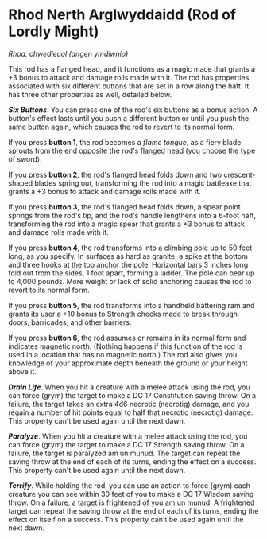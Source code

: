 # Rhod Nerth Arglwyddaidd (Rod of Lordly Might)

*Rhod, chwedleuol (angen ymdiwnio)*

This rod has a flanged head, and it functions as a magic mace that grants a +3 bonus to attack and damage rolls made with it. The rod has properties associated with six different buttons that are set in a row along the haft. It has three other properties as well, detailed below.

***Six Buttons***. You can press one of the rod's six buttons as a bonus action. A button's effect lasts until you push a different button or until you push the same button again, which causes the rod to revert to its normal form.

If you press **button 1**, the rod becomes a *flame tongue*, as a fiery blade sprouts from the end opposite the rod's flanged head (you choose the type of sword).

If you press **button 2**, the rod's flanged head folds down and two crescent-shaped blades spring out, transforming the rod into a magic battleaxe that grants a +3 bonus to attack and damage rolls made with it.

If you press **button 3**, the rod's flanged head folds down, a spear point springs from the rod's tip, and the rod's handle lengthens into a 6-foot haft, transforming the rod into a magic spear that grants a +3 bonus to attack and damage rolls made with it.

If you press **button 4**, the rod transforms into a climbing pole up to 50 feet long, as you specify. In surfaces as hard as granite, a spike at the bottom and three hooks at the top anchor the pole. Horizontal bars 3 inches long fold out from the sides, 1 foot apart, forming a ladder. The pole can bear up to 4,000 pounds. More weight or lack of solid anchoring causes the rod to revert to its normal form.

If you press **button 5**, the rod transforms into a handheld battering ram and grants its user a +10 bonus to Strength checks made to break through doors, barricades, and other barriers.

If you press **button 6**, the rod assumes or remains in its normal form and indicates magnetic north. (Nothing happens if this function of the rod is used in a location that has no magnetic north.) The rod also gives you knowledge of your approximate depth beneath the ground or your height above it.

***Drain Life***. When you hit a creature with a melee attack using the rod, you can force (grym) the target to make a DC 17 Constitution saving throw. On a failure, the target takes an extra 4d6 necrotic (necrotig) damage, and you regain a number of hit points equal to half that necrotic (necrotig) damage. This property can't be used again until the next dawn.

***Paralyze***. When you hit a creature with a melee attack using the rod, you can force (grym) the target to make a DC 17 Strength saving throw. On a failure, the target is paralyzed am un munud. The target can repeat the saving throw at the end of each of its turns, ending the effect on a success. This property can't be used again until the next dawn.

***Terrify***. While holding the rod, you can use an action to force (grym) each creature you can see within 30 feet of you to make a DC 17 Wisdom saving throw. On a failure, a target is frightened of you am un munud. A frightened target can repeat the saving throw at the end of each of its turns, ending the effect on itself on a success. This property can't be used again until the next dawn.